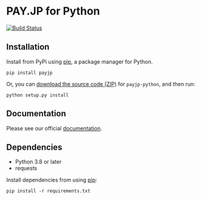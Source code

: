 # PAY.JP for Python

[![Build Status](https://github.com/payjp/payjp-python/actions/workflows/test.yml/badge.svg?branch=master)](https://github.com/payjp/payjp-python/actions)

## Installation

Install from PyPi using [pip](http://www.pip-installer.org/en/latest/), a
package manager for Python.

    pip install payjp

Or, you can [download the source code
(ZIP)](https://github.com/payjp/payjp-python/zipball/master "payjp-python
source code") for `payjp-python`, and then run:

    python setup.py install

## Documentation

Please see our official [documentation](https://pay.jp/docs/api).

## Dependencies

- Python 3.8 or later
- requests

Install dependencies from using [pip](http://www.pip-installer.org/en/latest/):

    pip install -r requirements.txt
